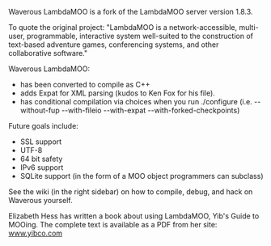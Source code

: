 Waverous LambdaMOO is a fork of the LambdaMOO server version 1.8.3.

To quote the original project: "LambdaMOO is a network-accessible, multi-user, programmable, interactive system well-suited to the construction of text-based adventure games, conferencing systems, and other collaborative software."

Waverous LambdaMOO:

* has been converted to compile as C++
* adds Expat for XML parsing (kudos to Ken Fox for his file).
* has conditional compilation via choices when you run ./configure (i.e. --without-fup --with-fileio --with-expat --with-forked-checkpoints) 

Future goals include:

* SSL support
* UTF-8
* 64 bit safety
* IPv6 support
* SQLite support (in the form of a MOO object programmers can subclass) 

See the wiki (in the right sidebar) on how to compile, debug, and hack on Waverous yourself.

Elizabeth Hess has written a book about using LambdaMOO, Yib's Guide to MOOing. The complete text is available as a PDF from her site: www.yibco.com 
